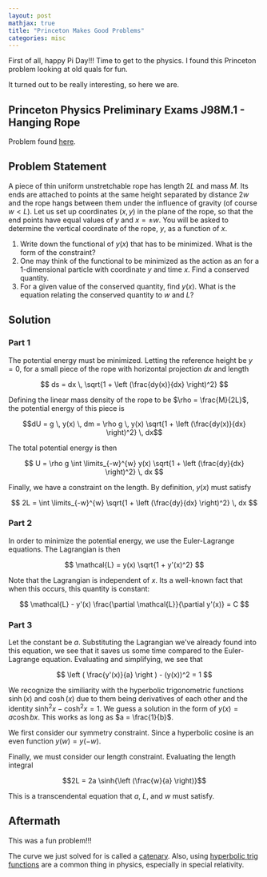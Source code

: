 ```yaml
---
layout: post
mathjax: true
title: "Princeton Makes Good Problems"
categories: misc
---
```


First of all, happy Pi Day!!!
Time to get to the physics.
I found this Princeton problem looking at old quals for fun.

It turned out to be really interesting, so here we are.

## Princeton Physics Preliminary Exams J98M.1 - Hanging Rope

Problem found [here](https://phy.princeton.edu/sites/physics/files/graduate-program/prelims/J98.pdf).

## Problem Statement

A piece of thin uniform unstretchable rope has length $2L$ and mass $M$.
Its ends are attached to points at the same height separated by distance $2 w$ and the rope hangs between them under the influence of gravity (of course $w < L$).
Let us set up coordinates $(x,y)$ in the plane of the rope, so that the end points have equal values of $y$ and $x = \pm w$.
You will be asked to determine the vertical coordinate of the rope, $y$, as a function of $x$.

1. Write down the functional of $y(x)$ that has to be minimized. What is the form of the constraint?
2. One may think of the functional to be minimized as the action as an for a 1-dimensional particle with coordinate $y$ and time $x$. Find a conserved quantity.
3. For a given value of the conserved quantity, find $y(x)$. What is the equation relating the conserved quantity to $w$ and $L$?

## Solution

### Part 1

The potential energy must be minimized.
Letting the reference height be $y=0$, for a small piece of the rope with horizontal projection $dx$ and length

$$
ds = dx \, \sqrt{1 + \left (\frac{dy(x)}{dx} \right)^2}
$$

Defining the linear mass density of the rope to be $\rho = \frac{M}{2L}$, the potential energy of this piece is

$$dU = g \, y(x) \, dm = \rho g \, y(x) \sqrt{1 + \left (\frac{dy(x)}{dx} \right)^2} \, dx$$

The total potential energy is then

$$
U = \rho g \int \limits_{-w}^{w} y(x) \sqrt{1 + \left (\frac{dy}{dx} \right)^2} \, dx
$$

Finally, we have a constraint on the length.
By definition, $y(x)$ must satisfy

$$
2L = \int \limits_{-w}^{w} \sqrt{1 + \left (\frac{dy}{dx} \right)^2} \, dx
$$

### Part 2

In order to minimize the potential energy, we use the Euler-Lagrange equations.
The Lagrangian is then

$$
\mathcal{L} = y(x) \sqrt{1 + y'(x)^2}
$$

Note that the Lagrangian is independent of $x$.
Its a well-known fact that when this occurs, this quantity is constant:

$$
\mathcal{L} - y'(x) \frac{\partial \mathcal{L}}{\partial y'(x)} = C
$$

### Part 3

Let the constant be $a$.
Substituting the Lagrangian we've already found into this equation, we see that it saves us some time compared to the Euler-Lagrange equation.
Evaluating and simplifying, we see that

$$
\left ( \frac{y'(x)}{a} \right ) - (y(x))^2 = 1
$$

We recognize the similiarity with the hyperbolic trigonometric functions $\sinh{(x)}$ and $\cosh{(x)}$ due to them being derivatives of each other and the identity $\sinh^2 {x} - \cosh^2 {x} = 1$.
We guess a solution in the form of $y(x) = a \cosh{bx}$.
This works as long as $a = \frac{1}{b}$.

We first consider our symmetry constraint.
Since a hyperbolic cosine is an even function $y(w) = y(-w)$.

Finally, we must consider our length constraint.
Evaluating the length integral

$$2L = 2a \sinh{\left (\frac{w}{a} \right)}$$

This is a transcendental equation that $a$, $L$, and $w$ must satisfy.

## Aftermath

This was a fun problem!!!

The curve we just solved for is called a [catenary](https://en.wikipedia.org/wiki/Catenary).
Also, using [hyperbolic trig functions](https://en.wikipedia.org/wiki/Hyperbolic_functions) are a common thing in physics, especially in special relativity.
